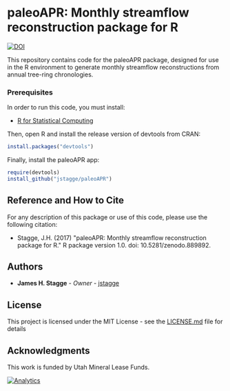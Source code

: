 # paleoAPR: Monthly streamflow reconstruction package for R

[![DOI](https://zenodo.org/badge/102071023.svg)](https://zenodo.org/badge/latestdoi/102071023)

This repository contains code for the paleoAPR package, designed for use in the R environment to generate monthly streamflow reconstructions from annual tree-ring chronologies.  


### Prerequisites

In order to run this code, you must install:
* [R for Statistical Computing](https://www.r-project.org/)

Then, open R and install the release version of devtools from CRAN:
```r
install.packages("devtools")
```

Finally, install the paleoAPR app:
```r
require(devtools)
install_github("jstagge/paleoAPR")
```

## Reference and How to Cite

For any description of this package or use of this code, please use the following citation:

* Stagge, J.H. (2017) "paleoAPR: Monthly streamflow reconstruction package for R." R package version 1.0. doi: 10.5281/zenodo.889892.

## Authors

* **James H. Stagge** - *Owner* - [jstagge](https://github.com/jstagge)

## License

This project is licensed under the MIT License - see the [LICENSE.md](LICENSE.md) file for details

## Acknowledgments
This work is funded by Utah Mineral Lease Funds.


[![Analytics](https://ga-beacon.appspot.com/UA-93682740-1/paleo_flow_shiny/readme)](https://github.com/igrigorik/ga-beacon)